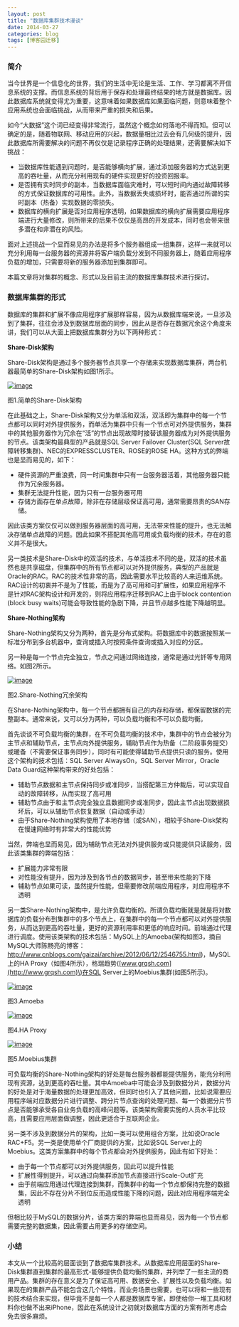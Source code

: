 ```yaml
---
layout: post
title: "数据库集群技术漫谈"
date: 2014-03-27
categories: blog
tags: [博客园迁移]
---
```


### 简介

当今世界是一个信息化的世界，我们的生活中无论是生活、工作、学习都离不开信息系统的支撑。而信息系统的背后用于保存和处理最终结果的地方就是数据库。因此数据库系统就变得尤为重要，这意味着如果数据库如果面临问题，则意味着整个应用系统也会面临挑战，从而带来严重的损失和后果。

如今“大数据”这个词已经变得非常流行，虽然这个概念如何落地不得而知。但可以确定的是，随着物联网、移动应用的兴起，数据量相比过去会有几何级的提升，因此数据库所需要解决的问题不再仅仅是记录程序正确的处理结果，还需要解决如下挑战：

  * 当数据库性能遇到问题时，是否能够横向扩展，通过添加服务器的方式达到更高的吞吐量，从而充分利用现有的硬件实现更好的投资回报率。
  * 是否拥有实时同步的副本，当数据库面临灾难时，可以短时间内通过故障转移的方式保证数据库的可用性。此外，当数据丢失或损坏时，能否通过所谓的实时副本（热备）实现数据的零损失。
  * 数据库的横向扩展是否对应用程序透明，如果数据库的横向扩展需要应用程序端进行大量修改，则所带来的后果不仅仅是高昂的开发成本，同时也会带来很多潜在和非潜在的风险。



面对上述挑战一个显而易见的办法是将多个服务器组成一组集群，这样一来就可以充分利用每一台服务器的资源并将客户端负载分发到不同服务器上，随着应用程序负载的增加，只需要将新的服务器添加到集群即可。

本篇文章将对集群的概念、形式以及目前主流的数据库集群技术进行探讨。

### 数据库集群的形式

数据库的集群和扩展不像应用程序扩展那样容易，因为从数据库端来说，一旦涉及到了集群，往往会涉及到数据库层面的同步，因此从是否存在数据冗余这个角度来讲，我们可以从大面上把数据库集群分为以下两种形式：

**Share-Disk架构**

Share-Disk架构是通过多个服务器节点共享一个存储来实现数据库集群，两台机器最简单的Share-Disk架构如图1所示。

[![image](https://cdn.jsdelivr.net/gh/careyson/careyson.github.io@main/assets/images/2014-03-27-/-270949578589159.png)](//images0.cnblogs.com/blog/35368/201403/270949570933261.png)

图1.简单的Share-Disk架构

在此基础之上，Share-Disk架构又分为单活和双活，双活即为集群中的每一个节点都可以同时对外提供服务，而单活为集群中只有一个节点可对外提供服务，集群中的其他服务器作为冗余在“活”的节点出现故障时接替该服务器成为对外提供服务的节点。该类架构最典型的产品就是SQL Server Failover Cluster\(SQL Server故障转移集群\)、NEC的EXPRESSCLUSTER、ROSE的ROSE HA。这种方式的弊端也是显而易见的，如下：

  * 硬件资源的严重浪费，同一时间集群中只有一台服务器活着，其他服务器只能作为冗余服务器。
  * 集群无法提升性能，因为只有一台服务器可用
  * 存储方面存在单点故障，除非在存储层级保证高可用，通常需要昂贵的SAN存储。



因此该类方案仅仅可以做到服务器层面的高可用，无法带来性能的提升，也无法解决存储单点故障的问题。因此如果不搭配其他高可用或负载均衡的技术，存在的意义并不是很大。

另一类技术是Share-Disk中的双活的技术，与单活技术不同的是，双活的技术虽然也是共享磁盘，但集群中的所有节点都可以对外提供服务，典型的产品就是Oracle的RAC。RAC的技术性非常的高，因此需要水平比较高的人来运维系统。RAC设计的初衷并不是为了性能，而是为了高可用和可扩展性，如果应用程序不是针对RAC架构设计和开发的，则将应用程序迁移到RAC上由于block contention \(block busy waits\)可能会导致性能的急剧下降，并且节点越多性能下降越明显。

**Share-Nothing架构**

Share-Nothing架构又分为两种，首先是分布式架构。将数据库中的数据按照某一标准分布到多台机器中，查询或插入时按照条件查询或插入对应的分区。

另一种是每一个节点完全独立，节点之间通过网络连接，通常是通过光钎等专用网络。如图2所示。

[![image](https://cdn.jsdelivr.net/gh/careyson/careyson.github.io@main/assets/images/2014-03-27-/-270949592184645.png)](//images0.cnblogs.com/blog/35368/201403/270949585939002.png)

图2.Share-Nothing冗余架构

在Share-Nothing架构中，每一个节点都拥有自己的内存和存储，都保留数据的完整副本。通常来说，又可以分为两种，可以负载均衡和不可以负载均衡。

首先谈谈不可负载均衡的集群，在不可负载均衡的技术中，集群中的节点会被分为主节点和辅助节点，主节点向外提供服务，辅助节点作为热备（二阶段事务提交）或暖备（不需要保证事务同步），同时有可能使得辅助节点提供只读的服务。使用这个架构的技术包括：SQL Server AlwaysOn，SQL Server Mirror，Oracle Data Guard这种架构带来的好处包括：

  * 辅助节点数据和主节点保持同步或准同步，当搭配第三方仲裁后，可以实现自动的故障转移，从而实现了高可用
  * 辅助节点由于和主节点完全独立且数据同步或准同步，因此主节点出现数据损坏后，可以从辅助节点恢复数据（自动或手动）
  * 由于Share-Nothing架构使用了本地存储（或SAN），相较于Share-Disk架构在慢速网络时有非常大的性能优势



当然，弊端也显而易见，因为辅助节点无法对外提供服务或只能提供只读服务，因此该类集群的弊端包括：

  * 扩展能力非常有限
  * 对性能没有提升，因为涉及到各节点的数据同步，甚至带来性能的下降
  * 辅助节点如果可读，虽然提升性能，但需要修改前端应用程序，对应用程序不透明



另一类Share-Nothing架构中，是允许负载均衡的。所谓负载均衡就是就是将对数据库的负载分布到集群中的多个节点上，在集群中的每一个节点都可以对外提供服务，从而达到更高的吞吐量，更好的资源利用率和更低的响应时间。前端通过代理进行调度。使用该类架构的技术包括：MySQL上的Amoeba\(架构如图3，摘自MySQL大师陈畅亮的博客：<http://www.cnblogs.com/gaizai/archive/2012/06/12/2546755.html>\)，MySQL上的HA Proxy（如图4所示），格瑞趋势\([www.grqsh.com](http://www.grqsh.com)\)在SQL Server上的Moebius集群\(如图5所示\)。

[![image](https://cdn.jsdelivr.net/gh/careyson/careyson.github.io@main/assets/images/2014-03-27-/-270950027803556.jpg)](//images0.cnblogs.com/blog/35368/201403/270950011861544.jpg)

图3.Amoeba

[![image](https://cdn.jsdelivr.net/gh/careyson/careyson.github.io@main/assets/images/2014-03-27-/-270950056087324.jpg)](//images0.cnblogs.com/blog/35368/201403/270950041556569.jpg)

图4.HA Proxy

[![image](https://cdn.jsdelivr.net/gh/careyson/careyson.github.io@main/assets/images/2014-03-27-/-270950087496766.jpg)](//images0.cnblogs.com/blog/35368/201403/270950072654253.jpg)

图5.Moebius集群

可负载均衡的Share-Nothing架构的好处是每台服务器都能提供服务，能充分利用现有资源，达到更高的吞吐量。其中Amoeba中可能会涉及到数据分片，数据分片的好处是对于海量数据的处理更加高效，但同时也引入了其他问题，比如说需要应用程序端对应数据分片进行调整、跨分片节点查询的处理问题、每一个数据分片节点是否能够承受各自业务负载的高峰问题等。该类架构需要实施的人员水平比较高，且需要应用层面做调整，因此更适合于互联网企业。

另一类不涉及到数据分片的架构，比如一类可以使用组合方案，比如说Oracle RAC+F5。另一类是使用单个厂商提供的方案，比如说SQL Server上的Moebius。这类方案集群中的每个节点都会对外提供服务，因此有如下好处：

  * 由于每一个节点都可以对外提供服务，因此可以提升性能
  * 扩展性得到提升，可以通过向集群添加节点直接进行Scale-Out扩充
  * 由于前端应用通过代理连接到集群，而集群中的每一个节点都保持完整的数据集，因此不存在分片不到位反而造成性能下降的问题，因此对应用程序端完全透明



但相比较于MySQL的数据分片，该类方案的弊端也显而易见，因为每一个节点都需要完整的数据集，因此需要占用更多的存储空间。

### 小结

本文从一个比较高的层面谈到了数据库集群技术。从数据库应用层面的Share-Disk集群直到集群的最高形式-能够提供负载均衡的集群，并列举了一些主流的商用产品。集群的存在意义是为了保证高可用、数据安全、扩展性以及负载均衡。如果现在的集群产品不能包含这几个特性，而业务场景也需要，也可以将和一些现有的技术结合来实现，但毕竟不是每一个人都是数据库专家，即使给你一堆工具和材料你也做不出来iPhone，因此在系统设计之初就对数据库方面的方案有所考虑会免去很多麻烦。

